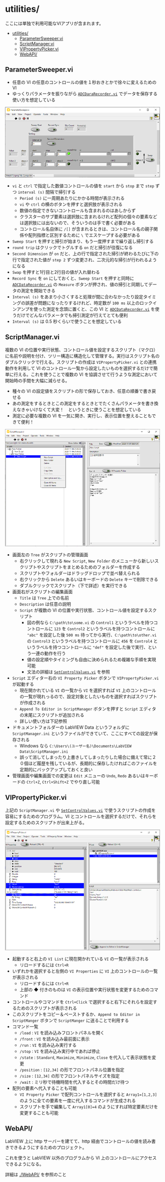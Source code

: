 utilities/
==

ここには単独で利用可能なVIアプリが含まれます。

- [utilities/](#utilities)
  - [ParameterSweeper.vi](#parametersweepervi)
  - [ScriptManager.vi](#scriptmanagervi)
  - [VIPropertyPicker.vi](#vipropertypickervi)
  - [WebAPI/](#webapi)

ParameterSweeper.vi
--

- 任意の VI の任意のコントロールの値を１秒おきとかで徐々に変えるための VI
- ゆっくりパラメータを振りながら [`ADCDaraRecorder.vi`](../hardware/#adcdatarecordervi--adc-の電圧値を記録するアプリ) でデータを保存する使い方を想定している

![](image4md/panel-ParameterSweeper.png)

- `vi` と `ctrl` で指定した数値コントロールの値を `start` から `stop` まで `step` ずつ `interval (s)` 間隔で掃引する
  - `Period (s)` に一周期あたりにかかる時間が表示される
  - `vi` や `ctrl` の横のボタンを押すと選択肢が表示される
  - 数値の指定できないコントロールも含まれるのはあしからず
  - クラスターのサブ要素は選択肢に含まれるけれど配列の個々の要素などは選択肢には出ないので、そういうのは手で書く必要がある
  - コントロール名自体に `/[]` が含まれるときは、コントロール名の親子関係や配列指標と区別するために `\` でエスケープする必要がある
- `Sweep Start` を押すと掃引が始まり、もう一度押すまで繰り返し掃引する
- `round trip` はクリックでトグルする `on` だと掃引が往復になる
- `Second Dimension` が `on` だと、上の行で指定された掃引が終わるたびに下の行で指定された値が `step 2` ずつ変更され、二次元的な掃引が行われるようになる
- `Swap` を押すと1行目と2行目の値が入れ替わる
- `Record Sync` を `on` にしておくと、`Sweep Start` を押すと同時に [`ADCDataRecorder.vi`](../hardware/#adcdatarecordervi--adc-の電圧値を記録するアプリ) の `Measure` ボタンが押され、値の掃引と同期してデータの測定を開始できる
- `Interval (s)` をあまり小さくすると処理が間に合わなかったり設定タイミングの誤差が問題になったりするけれど、時定数が `100 ms` 以上のロックインアンプを使った測定を念頭に置くと、この VI と [`ADCDataRecorder.vi`](../hardware/#adcdatarecordervi--adc-の電圧値を記録するアプリ) を使うだけでどんなパラメータでも掃引測定が行えてとても便利
- `Interval (s)` は 0.5 秒くらいで使うことを想定している

ScriptManager.vi
--

複数の VI の位置や実行状態、コントロール値を設定するスクリプト（マクロ）に名前や説明を付け、ツリー構造に構造化して管理する。実行はスクリプト名のダブルクリックで行える。スクリプトの作成は `VIPropertyPicker.vi` との連携動作を利用して VI のコントロール一覧から設定したいものを選択するだけで簡単に行える。これを使うことで複数の VI を協調させて行うような測定において開始時の手間を大幅に減らせる。

- 種々の VI の設定値をスクリプトの形で保存しておき、任意の順番で書き戻せる
- あの測定をするときとこの測定をするときとでたくさんパラメータを書き換えなきゃいけなくて大変！　というときに使うことを想定している
- 測定に必要な複数の VI を一気に開き、実行し、表示位置を整えることもできて便利！


![](image4md/panel-ScriptManager.png)

- 画面左の `Tree` がスクリプトの管理画面
  - 右クリックして現れる `New Script`, `New Folder` のメニューから新しいスクリプトやスクリプトをまとめるためのフォルダーを作成する
  - スクリプトやフォルダーはドラッグドロップで並べ替えられる
  - 右クリックから `Delete` あるいはキーボードの `Delete` キーで削除できる
  - ダブルクリックでスクリプト（下で詳述）を実行できる
- 画面右がスクリプトの編集画面
  - `Title` は `Tree` 上での名前
  - `Description` は任意の説明
  - `Script` が複数の VI の位置や実行状態、コントロール値を設定するスクリプト
    - 図の例なら `C:\path\to\some.vi` の `Control1` というラベルを持つコントロールに `123` を `Control2` というラベルを持つコントロールに `"abc"` を設定した後 `500 ms` 待ってから実行、`C:\path\to\other.vi` の `Control3` というラベルを持つコントロールに `456` を `Control4` というラベルを持つコントロールに `"def"` を設定した後で実行、という一連の動作を行う
    - 値の設定順やタイミングも自由に決められるため複雑な手順を実現可能
    - 文法の詳細は [`SetControlValues.vi`](../lib/SetGetControlValue/#setcontrolvaluesvi) を参照
- `Script` エディター右の `VI Property Picker` ボタンで `VIPropertyPicker.vi` が起動する
  - 現在開かれている `VI` の一覧から `VI` を選択すれば `VI` 上のコントロールの一覧が現れっるので、設定対象としたいものを選択すればスクリプトが作成される
  - `Append To Editor in ScriptManager` ボタンを押すと `Script` エディタの末尾にスクリプトが追加される
  - 詳しい使い方は下記参照
- ドキュメントフォルダーの LabVIEW Data というフォルダに `ScriptManager.ini` というファイルができていて、ここにすべての設定が保存される
  - Windows なら `C:\Users\(ユーザー名)\Documents\LabVIEW Data\ScriptManager.ini`
  - 誤って消してしまったり上書きしてしまったりした場合に備えて常に２０個ほど履歴を残しているが、長期的に保存したければこのファイルを定期的にバックアップしておくと良い
- 管理画面や編集画面での変更は `Edit` メニューの `Undo`, `Redo` あるいはキーボードの `Ctrl+Z`, `Ctrl+Shift+Z` でやり直し可能


VIPropertyPicker.vi
--

上記の `ScriptManager.vi` や [`SetControlValues.vi`](../lib/SetGetControlValue/#setcontrolvaluesvi) で使うスクリプトの作成を容易にするためのプログラム。VI とコントロールを選択するだけで、それらを設定するためのスクリプトが出来上がる。

![](image4md/panel-VIPropertyPicker.png)

- 起動すると右上の `VI List` に現在開かれている `VI` の一覧が表示される
  - リロードするには `Ctrl+R`
- いずれかを選択すると左側の `VI Properties` に `VI` 上のコントロールの一覧が表示される
  - リロードするには `Ctrl+R`
  - 上部の ◆ 付きのものは `VI` の表示位置や実行状態を変更するためのコマンド
- コントロールやコマンドを `Ctrl+Click` で選択すると右下にそれらを設定するためのスクリプトが表示される
- このスクリプトをコピー＆ペーストするか、`Append to Editor in ScriptManger` ボタンで `ScriptManger` に送ることで利用する
- コマンド一覧
  - `/load` : `VI` を読み込みフロントパネルを開く
  - `/front` : `VI` を読み込み最前面に表示
  - `/run` : `VI` を読み込み実行する
  - `/stop` : `VI` を読み込み実行中であれば停止
  - `/state` : `Standard`, `Maximize`, `Minimize`, `Close` を代入して表示状態を変更
  - `/position` : `[12,34]` の形でフロントパネル位置を指定
  - `/size` : `[12,34]` の形でフロントパネルサイズを指定
  - `/wait` : ミリ秒で待機時間を代入するとその時間だけ待つ
- 配列の要素へ代入することも可能
  - `VI Property Picker` で配列コントロールを選択すると `Array1=[1,2,3]` のように全ての要素を一度に代入するコマンドが生成される
  - スクリプトを手で編集して `Array1[0]=4` のようにすれば特定要素だけを変更することも可能

WebAPI/
--

LabVIEW 上に http サーバーを建てて、http 経由でコントロールの値を読み書きできるようにするためのプロジェクト。

これを使うと LabVIEW 以外のプログラムから VI 上のコントロールにアクセスできるようになる。

詳細は [./WebAPI/](WebAPI/) を参照のこと
